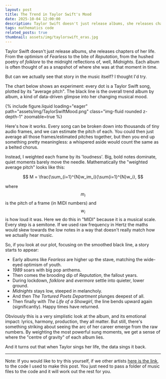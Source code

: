 ```yaml
---
layout: post
title: The Trend in Taylor Swift's Mood
date: 2025-10-04 12:00:00
description: Taylor Swift doesn't just release albums, she releases chapters of her life, what does the average pitch of these albums look like?
tags: mathematics code
related_posts: true
thumbnail: assets/img/taylorswift_eras.jpg
---
```


Taylor Swift doesn't just release albums, she releases chapters of her life. From the optimism of _Fearless_ to the bite of _Reputation_, from the hushed poetry of _folklore_ to the midnight reflections of, well, _Midnights_. Each album is often thought of as a snapshot of where she was at that moment in time.

But can we actually see that story in the music itself? I thought I'd try.

The chart below shows an experiment: every dot is a Taylor Swift song, plotted by its "average pitch". The black line is the overall trend album by album, a kind of data-driven glimpse into her changing musical mood.

<div class="row mt-3">
    <div class="col-sm mt-3 mt-md-0">
        {% include figure.liquid loading="eager" path="assets/img/TaylorSwiftMood.png" class="img-fluid rounded z-depth-1" zoomable=true %}
    </div>
</div>

Here's how it works. Every song can be broken down into thousands of tiny audio frames, and we can estimate the pitch of each. You could then just average all those frames/estimated pitches together, but then you end up something pretty meaningless: a whispered aside would count the same as a belted chorus.

Instead, I weighted each frame by its 'loudness'. Big, bold notes dominate, quiet moments barely move the needle. Mathematically the "weighted average pitch" looks like this:

$$
M = \frac{\sum_{i=1}^{N}w_im_i}{\sum{i=1}^{N}w_i},
$$

where $$m_i$$ is the pitch of a frame (in MIDI numbers) and $$w_i$$ is how loud it was. Here we do this in "MIDI" because it is a musical scale. Every step is a semitone. If we used raw frequency in Hertz the maths would skew towards the low notes in a way that doesn't really match how we actually hear music.

So, if you look at our plot, focusing on the smoothed black line, a story starts to appear:

- Early albums like _Fearless_ are higher up the stave, matching the wide-eyed optimism of youth.
- _1989_ soars with big pop anthems.
- Then comes the brooding dip of _Reputation_, the fallout years.
- During lockdown, _folklore_ and _evermore_ settle into quieter, lower ground.
- _Midnights_ stays low, steeped in melancholy.
- And then _The Tortured Poets Department_ plunges deepest of all.
- Then finally with _The Life of a Showgirl_, the line bends upward again (significantly). Happy times have returned.

Obviously this is a very simplistic look at the album, and its emotional impact: lyrics, harmony, production, they all matter. But still, there's something striking about seeing the arc of her career emerge from the raw numbers. By weighting the most powerful sung moments, we get a sense of where the "centre of gravity" of each album lies.

And it turns out that when Taylor sings her life, the data sings it back.

---

Note: If you would like to try this yourself, if we other artists [here is the link](/assets/code/taylor_swift.py), to the code I used to make this post. You just need to pass a folder of music files to the code and it will work out the rest for you.
